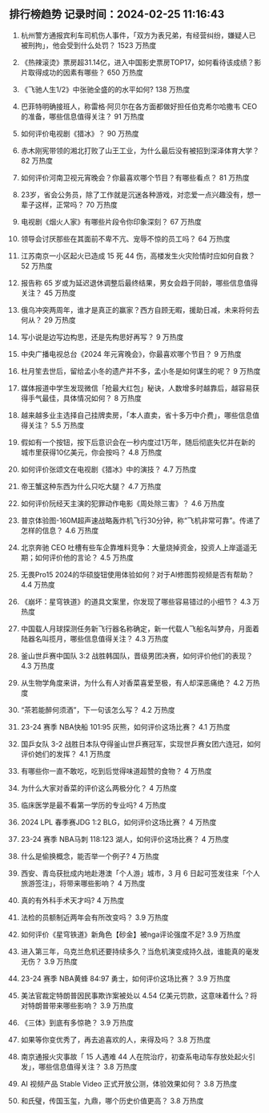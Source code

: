 
## 排行榜趋势 记录时间：2024-02-25 11:16:43
  
  1. 杭州警方通报宾利车司机伤人事件，「双方为表兄弟，有经营纠纷，嫌疑人已被刑拘」，他会受到什么处罚？ 1523 万热度
    
  2. 《热辣滚烫》票房超31.14亿，进入中国影史票房TOP17，如何看待该成绩？影片取得成功的因素有哪些？ 650 万热度
    
  3. 《飞驰人生1/2》中张驰全盛的的水平如何? 138 万热度
    
  4. 巴菲特明确接班人，称雷格·阿贝尔在各方面都做好担任伯克希尔哈撒韦 CEO 的准备，哪些信息值得关注？ 91 万热度
    
  5. 如何评价电视剧《猎冰》？ 90 万热度
    
  6. 赤木刚宪带领的湘北打败了山王工业，为什么最后没有被招到深泽体育大学？ 82 万热度
    
  7. 如何评价河南卫视元宵晚会？你最喜欢哪个节目？有哪些看点？ 81 万热度
    
  8. 23岁，省会公务员，除了工作就是沉迷各种游戏，对恋爱一点兴趣没有，想一辈子这样，正常吗？ 70 万热度
    
  9. 电视剧《烟火人家》有哪些片段令你印象深刻？ 67 万热度
    
  10. 领导会讨厌那些在其面前不卑不亢、宠辱不惊的员工吗？ 64 万热度
    
  11. 江苏南京一小区起火已造成 15 死 44 伤，高楼发生火灾险情时应如何自救？ 52 万热度
    
  12. 报告称 65 岁或为延迟退休调整后最终结果，男女会趋于同龄，哪些信息值得关注？ 45 万热度
    
  13. 俄乌冲突两周年，谁才是真正的赢家？西方自顾无暇，援助日减，未来将何去何从？ 29 万热度
    
  14. 写小说是边写边构思，还是先构思好再写？ 9 万热度
    
  15. 中央广播电视总台《2024 年元宵晚会》，你最喜欢哪个节目？ 9 万热度
    
  16. 杜月笙去世后，留给孟小冬的遗产并不多，孟小冬是如何谋生的呢？ 9 万热度
    
  17. 媒体报道中学生发现微信「抢最大红包」秘诀，人数增多时越靠后，越容易获得手气最佳，具体情况如何？ 8 万热度
    
  18. 越来越多业主选择自己挂牌卖房，「本人直卖，省十多万中介费」，哪些信息值得关注？ 5.5 万热度
    
  19. 假如有一个按钮，按下后意识会在一秒内度过1万年，随后彻底失忆并在新的城市里获得10亿美元，你会按吗？ 4.8 万热度
    
  20. 如何评价张颂文在电视剧《猎冰》中的演技？ 4.7 万热度
    
  21. 帝王蟹这种东西为什么只吃大腿？ 4.7 万热度
    
  22. 如何评价阮经天主演的犯罪动作电影《周处除三害》？ 4.6 万热度
    
  23. 普京体验图-160M超声速战略轰炸机飞行30分钟，称“飞机非常可靠”。传递了怎样的信息？ 4.6 万热度
    
  24. 北京奔驰 CEO 吐槽有些车企靠堆料竞争：大量烧掉资金，投资人上岸遥遥无期；如何评价他的言论？ 4.5 万热度
    
  25. 无畏Pro15 2024的华硕旋钮使用体验如何？对于AI修图剪视频是否有帮助？ 4.4 万热度
    
  26. 《崩坏：星穹铁道》的道具文案里，你发现了哪些容易错过的小细节？ 4.3 万热度
    
  27. 中国载人月球探测任务新飞行器名称确定，新一代载人飞船名叫梦舟，月面着陆器名叫揽月，哪些信息值得关注？ 4.3 万热度
    
  28. 釜山世乒赛中国队 3:2 战胜韩国队，晋级男团决赛，如何评价他们的表现？ 4.3 万热度
    
  29. 从生物学角度来讲，为什么有人对香菜喜爱至极，有人却深恶痛绝？ 4.2 万热度
    
  30. “茶若能醉何须酒”，下一句该怎么写？ 4.2 万热度
    
  31. 23-24 赛季 NBA快船 101:95 灰熊，如何评价这场比赛？ 4.1 万热度
    
  32. 国乒女队 3-2 战胜日本队夺得釜山世乒赛冠军，实现世乒赛女团六连冠，如何评价她们的发挥？ 4.1 万热度
    
  33. 有哪些你一直不敢吃，吃到后觉得味道超赞的食物？ 4 万热度
    
  34. 为什么大家对香菜的评价这么两极分化？ 4 万热度
    
  35. 临床医学是最不看第一学历的专业吗? 4 万热度
    
  36. 2024 LPL 春季赛JDG 1:2 BLG，如何评价这场比赛？ 4 万热度
    
  37. 23-24 赛季 NBA马刺 118:123 湖人，如何评价这场比赛？ 4 万热度
    
  38. 什么是偷换概念，能否举一个例子? 4 万热度
    
  39. 西安、青岛获批成内地赴港澳「个人游」城市，3 月 6 日起可签发往来「个人旅游签注」，将带来哪些影响？ 4 万热度
    
  40. 真的有外科手术天才吗? 4 万热度
    
  41. 法检的员额制近两年会有所改变吗？ 3.9 万热度
    
  42. 如何评价《星穹铁道》新角色【砂金】被nga评论强度不足? 3.9 万热度
    
  43. 进入第三年，乌克兰危机还要持续多久？当危机演变成持久战，谁能真的毫发无伤？ 3.9 万热度
    
  44. 23-24 赛季 NBA黄蜂 84:97 勇士，如何评价这场比赛？ 3.9 万热度
    
  45. 美法官裁定特朗普因民事欺诈案被处以 4.54 亿美元罚款，这意味着什么？将对特朗普带来哪些影响？ 3.9 万热度
    
  46. 《三体》到底有多惊艳？ 3.9 万热度
    
  47. 如果等你变优秀了，再去追喜欢的人，来得及吗？ 3.8 万热度
    
  48. 南京通报火灾事故「 15 人遇难 44 人在院治疗，初查系电动车存放处起火引发」，哪些信息值得关注？ 3.8 万热度
    
  49. AI 视频产品 Stable Video 正式开放公测，体验效果如何？ 3.8 万热度
    
  50. 和氏璧，传国玉玺，九鼎，哪个历史价值更高？ 3.8 万热度
    